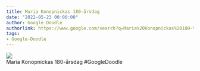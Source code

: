 ```yaml
---
title: Maria Konopnickas 180-årsdag
date: "2022-05-23 00:00:00"
author: Google Doodle
authorlink: https://www.google.com/search?q=Maria%20Konopnickas%20180-%C3%A5rsdag
tags:
- Google-Doodle
---
```

<img src="https://www.google.com/logos/doodles/2022/maria-konopnickas-180th-birthday-6753651837109413.3-l.png" referrerpolicy="no-referrer"><br>Maria Konopnickas 180-årsdag #GoogleDoodle